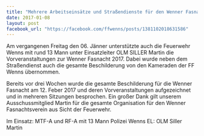 ```yaml
---
title: "Mehrere Arbeitseinsätze und Straßendienste für den Wenner Fasnachtsverein"
date: 2017-01-08
layout: post
facebook_url: "https://facebook.com/ffwenns/posts/1381102018631586"
---
```


Am vergangenen Freitag den 06. Jänner unterstützte auch die Feuerwehr Wenns mit rund 13 Mann unter Einsatzleiter OLM SILLER Martin die Vorveranstaltungen zur Wenner Fasnacht 2017. Dabei wurde neben dem Straßendienst auch die gesamte Beschilderung von den Kameraden der FF Wenns übernommen. 

Bereits vor drei Wochen wurde die gesamte Beschilderung für die Wenner Fasnacht am 12. Feber 2017 und deren Vorveranstaltungen aufgezeichnet und in mehreren Sitzungen besprochen. Ein großer Dank gilt unserem Ausschussmitglied Martin für die gesamte Organisation für den Wenner Fasnachtsverein aus Sicht der Feuerwehr. 

Im Einsatz:
MTF-A und RF-A mit 13 Mann
Polizei Wenns 
EL: OLM Siller Martin